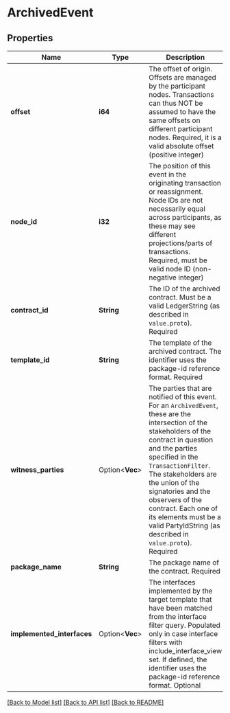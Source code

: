 # ArchivedEvent

## Properties

Name | Type | Description | Notes
------------ | ------------- | ------------- | -------------
**offset** | **i64** | The offset of origin. Offsets are managed by the participant nodes. Transactions can thus NOT be assumed to have the same offsets on different participant nodes. Required, it is a valid absolute offset (positive integer) | 
**node_id** | **i32** | The position of this event in the originating transaction or reassignment. Node IDs are not necessarily equal across participants, as these may see different projections/parts of transactions. Required, must be valid node ID (non-negative integer) | 
**contract_id** | **String** | The ID of the archived contract. Must be a valid LedgerString (as described in ``value.proto``). Required | 
**template_id** | **String** | The template of the archived contract. The identifier uses the package-id reference format.  Required | 
**witness_parties** | Option<**Vec<String>**> | The parties that are notified of this event. For an ``ArchivedEvent``, these are the intersection of the stakeholders of the contract in question and the parties specified in the ``TransactionFilter``. The stakeholders are the union of the signatories and the observers of the contract. Each one of its elements must be a valid PartyIdString (as described in ``value.proto``). Required | [optional]
**package_name** | **String** | The package name of the contract. Required | 
**implemented_interfaces** | Option<**Vec<String>**> | The interfaces implemented by the target template that have been matched from the interface filter query. Populated only in case interface filters with include_interface_view set.  If defined, the identifier uses the package-id reference format.  Optional | [optional]

[[Back to Model list]](../README.md#documentation-for-models) [[Back to API list]](../README.md#documentation-for-api-endpoints) [[Back to README]](../README.md)


